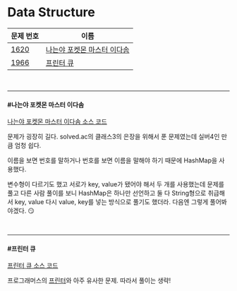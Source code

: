 # Data Structure

| 문제 번호                                    | 이름                                                 |
| -------------------------------------------- | ---------------------------------------------------- |
| [1620](https://www.acmicpc.net/problem/1620) | [나는야 포켓몬 마스터 이다솜](#나는야-포켓몬-이다솜) |
| [1966](https://www.acmicpc.net/problem/1966) | [프린터 큐](#프린터-큐)                              |

<br>

<hr>

#### #나는야 포켓몬 마스터 이다솜

[나는야 포켓몬 마스터 이다솜 소스 코드](https://github.com/hjyeon-n/Algorithm_study/blob/master/BOJ/2021.02/Solution_1620.java)

문제가 굉장히 길다.  solved.ac의 클래스3의 은장을 위해서 푼 문제였는데 실버4인 만큼 엄청 쉽다.

이름을 보면 번호를 말하거나 번호를 보면 이름을 말해야 하기 때문에 HashMap을 사용했다. 

변수형이 다르기도 했고 서로가 key, value가 됐어야 해서 두 개를 사용했는데 문제를 풀고 다른 사람 풀이를 보니 HashMap은 하나만 선언하고 둘 다 String형으로 취급해서 key, value 다시 value, key를 넣는 방식으로 풀기도 했더라. 다음엔 그렇게 풀어봐야겠다. 😏 

<br>

<hr>

#### #프린터 큐

[프린터 큐 소스 코드](https://github.com/hjyeon-n/Algorithm_study/blob/master/BOJ/2021.02/Solution_1966.java)

프로그래머스의 [프린터](https://github.com/hjyeon-n/Algorithm_study/blob/master/Problem%20Solving/2020.10/Programmers.md#%ED%94%84%EB%A6%B0%ED%84%B0)와 아주 유사한 문제. 따라서 풀이는 생략!

